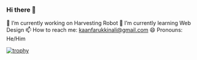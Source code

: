 ### Hi there 👋
🔭 I’m currently working on Harvesting Robot
🌱 I’m currently learning Web Design
📫 How to reach me: kaanfarukkinali@gmail.com
😄 Pronouns: He/Him


[![trophy](https://github-profile-trophy.vercel.app/?username=ryo-ma)](https://github.com/ryo-ma/github-profile-trophy)
